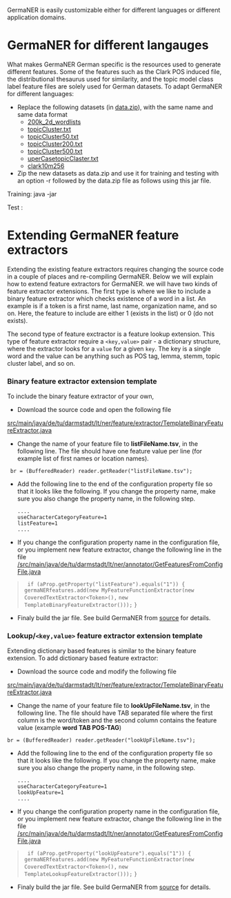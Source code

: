 GermaNER is easily customizable either for different languages or different application domains.

# GermaNER for different langauges

What makes GermaNER German specific is the resources used to generate different features. Some of the features such as the Clark POS induced file, the distributional thesaurus used for similarity, and the topic model class label feature files are solely used for German datasets. To adapt GermaNER for different languages:
* Replace the following datasets (in [data.zip](https://github.com/tudarmstadt-lt/GermaNER/blob/master/germaner/src/main/resources/data.zip)), with the same name and same data format
   * [200k_2d_wordlists](https://github.com/tudarmstadt-lt/GermaNER/wiki/Features#word-similarity)
   * [topicCluster.txt](https://github.com/tudarmstadt-lt/GermaNER/wiki/Features#topic-clusters)
   * [topicCluster50.txt](https://github.com/tudarmstadt-lt/GermaNER/wiki/Features#topic-clusters)
   * [topicCluster200.txt](https://github.com/tudarmstadt-lt/GermaNER/wiki/Features#topic-clusters)
   * [topicCluster500.txt](https://github.com/tudarmstadt-lt/GermaNER/wiki/Features#topic-clusters)
   * [uperCasetopicClaster.txt](https://github.com/tudarmstadt-lt/GermaNER/wiki/Features#topic-clusters)
   * [clark10m256](https://github.com/tudarmstadt-lt/GermaNER/wiki/Features#clarks-unsupervised-pos-tagger)
* Zip the new datasets as data.zip and use it for training and testing with an option -r followed by the data.zip file as follows using this jar file.

Training: 
java -jar 

Test : 

# Extending GermaNER feature extractors
Extending the existing feature extractors requires changing the source code in a couple of places and re-compiling GermaNER.
Below we will explain how to extend feature extractors for GermaNER. we will have two kinds of feature extractor extensions. The first type is where we like to include a binary feature extractor which checks existence of a word in a list. An example is if a token is a first name, last name, organization name, and so on. Here, the feature to include are either 1 (exists in the list) or 0 (do not exists).

The second type of feature exctractor is a feature lookup extension. This type of feature extractor require a `<key,value>` pair - a dictionary structure, where the extractor looks for a `value` for a given `key`. The key is a single word and the value can be anything such as POS tag, lemma, stemm, topic cluster label, and so on.

### Binary feature extractor extension template
To include the binary feature extractor of your own, 
* Download the source code and open the following file

[src/main/java/de/tu/darmstadt/lt/ner/feature/extractor/TemplateBinaryFeatureExtractor.java](https://github.com/tudarmstadt-lt/GermaNER/blob/master/germaner/src/main/java/de/tu/darmstadt/lt/ner/feature/extractor/TemplateBinaryFeatureExtractor.java)

* Change the name of your feature file to **listFileName.tsv**, in the following line. The file should have one feature value per line (for example list of first names or location names). 

` br = (BufferedReader) reader.getReader("listFileName.tsv");`

* Add the following line to the end of the configuration property file so that it looks like the following. If you change the property name, make sure you also change the property name, in the following step.
 
    `....`  
    `useCharacterCategoryFeature=1`  
    `listFeature=1`  
    `....`  

* If you change the configuration property name in the configuration file, or you implement new feature extractor, change the following line in the file [/src/main/java/de/tu/darmstadt/lt/ner/annotator/GetFeaturesFromConfigFile.java](https://github.com/tudarmstadt-lt/GermaNER/blob/master/germaner/src/main/java/de/tu/darmstadt/lt/ner/annotator/GetFeaturesFromConfigFile.java)

>` if (aProp.getProperty("listFeature").equals("1")) {`
>            `germaNERfeatures.add(new MyFeatureFunctionExtractor(new CoveredTextExtractor<Token>(),`
>                    `new TemplateBinaryFeatureExtractor()));`
 >       `}`

* Finaly build the jar file. See build GermaNER from [source](https://github.com/tudarmstadt-lt/GermaNER/wiki/User-Guide#from-source) for details.
### Lookup/`<key,value>` feature extractor extension template
Extending dictionary based features is similar to the binary feature extension. To add dictionary based feature extractor:
* Download the source code and modify the following file

[src/main/java/de/tu/darmstadt/lt/ner/feature/extractor/TemplateBinaryFeatureExtractor.java](https://github.com/tudarmstadt-lt/GermaNER/blob/master/germaner/src/main/java/de/tu/darmstadt/lt/ner/feature/extractor/TemplateLookupFeatureExtractor.java)

* Change the name of your feature file to **lookUpFileName.tsv**, in the following line. The file should have TAB separated file where the first column is the word/token and the second column contains the feature value (example **word TAB POS-TAG**) 


`br = (BufferedReader) reader.getReader("lookUpFileName.tsv");`

* Add the following line to the end of the configuration property file so that it looks like the following. If you change the property name, make sure you also change the property name, in the following step.
 
    `....`  
    `useCharacterCategoryFeature=1`  
    `lookUpFeature=1`  
    `....`  

* If you change the configuration property name in the configuration file, or you implement new feature extractor, change the following line in the file [/src/main/java/de/tu/darmstadt/lt/ner/annotator/GetFeaturesFromConfigFile.java](https://github.com/tudarmstadt-lt/GermaNER/blob/master/germaner/src/main/java/de/tu/darmstadt/lt/ner/annotator/GetFeaturesFromConfigFile.java)

>` if (aProp.getProperty("lookUpFeature").equals("1")) {`
>            `germaNERfeatures.add(new MyFeatureFunctionExtractor(new CoveredTextExtractor<Token>(),`
>                    `new TemplateLookupFeatureExtractor()));`
 >       `}`

* Finaly build the jar file. See build GermaNER from [source](https://github.com/tudarmstadt-lt/GermaNER/wiki/User-Guide#from-source) for details.
